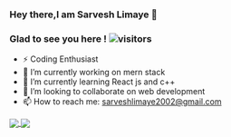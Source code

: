 ### Hey there,I am Sarvesh Limaye 👋
### Glad to see you here ! ![visitors](https://visitor-badge.glitch.me/badge?page_id=page.id)

- ⚡ Coding Enthusiast
- 🔭 I’m currently working on mern stack
- 🌱 I’m currently learning React js and c++
- 👯 I’m looking to collaborate on web development
- 📫 How to reach me: sarveshlimaye2002@gmail.com

<a href="https://github.com/SarveshLimaye/github-readme-stats">
  <img align="center" src="https://github-readme-stats.vercel.app/api?username=SarveshLimaye&show_icons=true&theme=radical" />
</a>
<a href="https://github.com/SarveshLimaye/github-readme-stats">
  <img align="center" src="https://github-readme-stats.vercel.app/api/top-langs?username=SarveshLimaye&theme=radical" />
</a>





